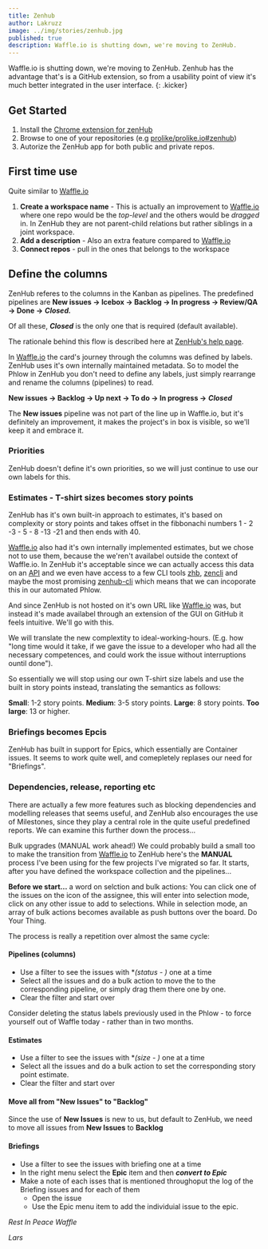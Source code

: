 ```yaml
---
title: Zenhub
author: Lakruzz
image: ../img/stories/zenhub.jpg
published: true
description: Waffle.io is shutting down, we're moving to ZenHub.
---
```


Waffle.io is shutting down, we're moving to ZenHub. Zenhub has the advantage that's is a GitHub extension, so from a usability point of view it's much better integrated in the user interface.
{: .kicker}

## Get Started
1. Install the [Chrome extension for zenHub](https://chrome.google.com/webstore/detail/zenhub-for-github/ogcgkffhplmphkaahpmffcafajaocjbd)
2. Browse to one of your repositories (e.g [prolike/prolike.io#zenhub](https://github.com/prolike/prolike.io#))
3. Autorize the ZenHub app for both public and private repos.

## First time use
Quite similar to [Waffle.io](https://waffle.io/)
1. **Create a workspace name** - This is actually an improvement to [Waffle.io](https://waffle.io/) where one repo would be the *top-level* and the others would be *dragged* in. In ZenHub they are not parent-child relations but rather siblings in a joint workspace.
2. **Add a description** - Also an extra feature compared to [Waffle.io](https://waffle.io/)
3. **Connect repos** - pull in the ones that belongs to the workspace

## Define the columns
ZenHub referes to the columns in the Kanban as pipelines. The predefined pipelines are **New issues  -> Icebox -> Backlog  -> In progress -> Review/QA -> Done ->** ***Closed.***

Of all these, ***Closed*** is the only one that is required (default available).

The rationale behind this flow is described here at [ZenHub's help page](https://help.zenhub.com/support/solutions/articles/43000010339).

In [Waffle.io](https://waffle.io/) the card's journey through the columns was defined by labels. ZenHub uses it's own internally maintained metadata. So to model the Phlow in ZenHub you don't need to define any labels, just simply rearrange and rename the columns (pipelines) to read.

**New issues -> Backlog -> Up next -> To do -> In progress ->** ***Closed***

The **New issues** pipeline was not part of the line up in Waffle.io, but it's definitely an improvement, it makes the project's in box is visible, so we'll keep it and embrace it.

### Priorities
ZenHub doesn't define it's own priorities, so we will just continue to use our own labels for this.

### Estimates - T-shirt sizes becomes story points
ZenHub has it's own built-in approach to estimates, it's based on complexity or story points and takes offset in the fibbonachi numbers 1 - 2 -3 - 5 - 8 -13 -21 and then ends with 40.

[Waffle.io](https://waffle.io/) also had it's own internally implemented estimates, but we chose not to use them, because the we'ren't availabel outside the context of Waffle.io. In ZenHub it's acceptable since we can actually access this data on an [API](https://github.com/ZenHubIO/API) and we even have access to a few CLI tools [zhb](https://github.com/cou929/zhb), [zencli](https://github.com/eltorocorp/zencli) and maybe the most promising [zenhub-cli](https://github.com/hiredgun/zenhub-cli) which means that we can incoporate this in our automated Phlow.

And since ZenHub is not hosted on it's own URL like [Waffle.io](https://waffle.io/) was, but instead it's made availabel through an extension of the GUI on GitHub it feels intuitive. We'll go with this.

We will translate the new complextity to ideal-working-hours. (E.g. how "long time would it take, if we gave the issue to a developer who had all the necessary competences, and could work the issue without interruptions ountil done"). 

So essentially we will stop using our own T-shirt size labels and use the built in story points instead, translating the semantics as follows:

**Small**: 1-2 story points.
**Medium**: 3-5 story points.
**Large**: 8 story points.
**Too large**: 13 or higher.

### Briefings becomes Epcis
ZenHub has built in support for Epics, which essentially are Container issues. It seems to work quite well, and comepletely replases our need for "Briefings".

### Dependencies, release, reporting etc
There are actually a few more features such as blocking dependencies and modelling releases that seems useful, and ZenHub also encourages the use of Milestones, since they play a central role in the quite useful predefined reports. We can examine this further down the process...

Bulk upgrades (MANUAL work ahead!)
We could probably build a small too to make the transition from [Waffle.io](https://waffle.io/) to ZenHub here's the **MANUAL** process I've been using for the few projects I've migrated so far. It starts, after you have defined the workspace collection and the pipelines...

**Before we start...** a word on selction and bulk actions: You can click one of the issues on the icon of the assignee, this will enter into  selection mode, click on any other issue to add to selections. While in selection mode, an array of bulk actions becomes available as push buttons over the board. Do Your Thing.

The process is really a repetition over almost the same cycle:

#### Pipelines (columns)
* Use a filter to see the issues with **(status - *)**  one at a time
* Select all the issues and do a bulk action to move the to the corresponding pipeline, or simply drag them there one by one. 
* Clear the filter and start over

Consider deleting the status labels  previously used in the Phlow - to force yourself out of Waffle today - rather than in two months.

#### Estimates
* Use a filter to see the issues with **(size - *)** one at a time
* Select all the issues and do a bulk action to set the corresponding story point estimate. 
* Clear the filter and start over

#### Move all from "New Issues" to "Backlog"
Since the use of **New Issues** is new to us, but default to ZenHub,  we need to move all issues from **New Issues** to **Backlog**

#### Briefings
* Use a filter to see the issues with briefing one at a time
* In the right menu select the **Epic** item and then ***convert to Epic***
* Make a note of each isses that is mentioned throughoput the log of the Briefing issues and for each of them
  * Open the issue
  * Use the Epic menu item to add the individuial issue to the epic.



*Rest In Peace Waffle*

*Lars*

